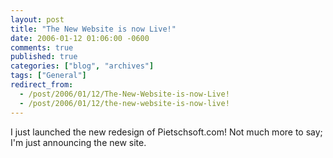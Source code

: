 ```yaml
---
layout: post
title: "The New Website is now Live!"
date: 2006-01-12 01:06:00 -0600
comments: true
published: true
categories: ["blog", "archives"]
tags: ["General"]
redirect_from: 
  - /post/2006/01/12/The-New-Website-is-now-Live!
  - /post/2006/01/12/the-new-website-is-now-live!
---
```

<!-- more -->
<p>I just launched the new redesign of Pietschsoft.com! Not much more to say; I'm just announcing the new site.</p>
